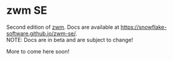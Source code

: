 # zwm SE

Second edition of [zwm](https://github.com/znepb-cc/zwm). Docs are available at https://snowflake-software.github.io/zwm-se/.  
NOTE: Docs are in beta and are subject to change!

More to come here soon!
